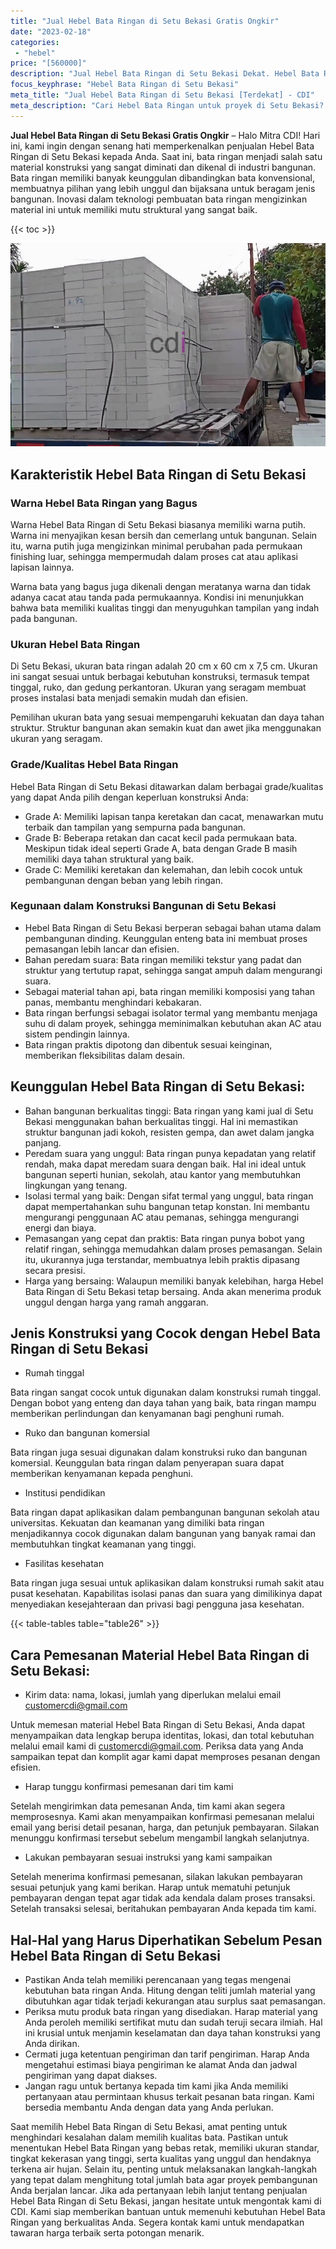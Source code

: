 ```yaml
---
title: "Jual Hebel Bata Ringan di Setu Bekasi Gratis Ongkir"
date: "2023-02-18"
categories:
 - "hebel"
price: "[560000]"
description: "Jual Hebel Bata Ringan di Setu Bekasi Dekat. Hebel Bata Ringan ini sering digunakan dalam proyek pembangunan sebagai bahan bangunan dinding yang kuat dan awet. Hubungi kami untuk informasi lebih lanjut."
focus_keyphrase: "Hebel Bata Ringan di Setu Bekasi"
meta_title: "Jual Hebel Bata Ringan di Setu Bekasi [Terdekat] - CDI"
meta_description: "Cari Hebel Bata Ringan untuk proyek di Setu Bekasi? Kami menawarkan Hebel Bata Ringan berkualitas untuk bahan bangunan dinding. Raih penawaran terbaik sekarang."
---
```


**Jual Hebel Bata Ringan di Setu Bekasi Gratis Ongkir** – Halo Mitra CDI! Hari ini, kami ingin dengan senang hati memperkenalkan penjualan Hebel Bata Ringan di Setu Bekasi kepada Anda. Saat ini, bata ringan menjadi salah satu material konstruksi yang sangat diminati dan dikenal di industri bangunan. Bata ringan memiliki banyak keunggulan dibandingkan bata konvensional, membuatnya pilihan yang lebih unggul dan bijaksana untuk beragam jenis bangunan. Inovasi dalam teknologi pembuatan bata ringan mengizinkan material ini untuk memiliki mutu struktural yang sangat baik.

{{< toc >}}

![Jual Hebel Bata Ringan di Setu Bekasi Gratis Ongkir](/images/hebel/hebel-bataringan-24.jpg)

## Karakteristik Hebel Bata Ringan di Setu Bekasi

### Warna Hebel Bata Ringan yang Bagus

Warna Hebel Bata Ringan di Setu Bekasi biasanya memiliki warna putih. Warna ini menyajikan kesan bersih dan cemerlang untuk bangunan. Selain itu, warna putih juga mengizinkan minimal perubahan pada permukaan finishing luar, sehingga mempermudah dalam proses cat atau aplikasi lapisan lainnya.

Warna bata yang bagus juga dikenali dengan meratanya warna dan tidak adanya cacat atau tanda pada permukaannya. Kondisi ini menunjukkan bahwa bata memiliki kualitas tinggi dan menyuguhkan tampilan yang indah pada bangunan.

### Ukuran Hebel Bata Ringan

Di Setu Bekasi, ukuran bata ringan adalah 20 cm x 60 cm x 7,5 cm. Ukuran ini sangat sesuai untuk berbagai kebutuhan konstruksi, termasuk tempat tinggal, ruko, dan gedung perkantoran. Ukuran yang seragam membuat proses instalasi bata menjadi semakin mudah dan efisien.

Pemilihan ukuran bata yang sesuai mempengaruhi kekuatan dan daya tahan struktur. Struktur bangunan akan semakin kuat dan awet jika menggunakan ukuran yang seragam.

### Grade/Kualitas Hebel Bata Ringan

Hebel Bata Ringan di Setu Bekasi ditawarkan dalam berbagai grade/kualitas yang dapat Anda pilih dengan keperluan konstruksi Anda:

*   Grade A: Memiliki lapisan tanpa keretakan dan cacat, menawarkan mutu terbaik dan tampilan yang sempurna pada bangunan.
*   Grade B: Beberapa retakan dan cacat kecil pada permukaan bata. Meskipun tidak ideal seperti Grade A, bata dengan Grade B masih memiliki daya tahan struktural yang baik.
*   Grade C: Memiliki keretakan dan kelemahan, dan lebih cocok untuk pembangunan dengan beban yang lebih ringan.

### Kegunaan dalam Konstruksi Bangunan di Setu Bekasi

*   Hebel Bata Ringan di Setu Bekasi berperan sebagai bahan utama dalam pembangunan dinding. Keunggulan enteng bata ini membuat proses pemasangan lebih lancar dan efisien.
*   Bahan peredam suara: Bata ringan memiliki tekstur yang padat dan struktur yang tertutup rapat, sehingga sangat ampuh dalam mengurangi suara.
*   Sebagai material tahan api, bata ringan memiliki komposisi yang tahan panas, membantu menghindari kebakaran.
*   Bata ringan berfungsi sebagai isolator termal yang membantu menjaga suhu di dalam proyek, sehingga meminimalkan kebutuhan akan AC atau sistem pendingin lainnya.
*   Bata ringan praktis dipotong dan dibentuk sesuai keinginan, memberikan fleksibilitas dalam desain.

## Keunggulan Hebel Bata Ringan di Setu Bekasi:

*   Bahan bangunan berkualitas tinggi: Bata ringan yang kami jual di Setu Bekasi menggunakan bahan berkualitas tinggi. Hal ini memastikan struktur bangunan jadi kokoh, resisten gempa, dan awet dalam jangka panjang.
*   Peredam suara yang unggul: Bata ringan punya kepadatan yang relatif rendah, maka dapat meredam suara dengan baik. Hal ini ideal untuk bangunan seperti hunian, sekolah, atau kantor yang membutuhkan lingkungan yang tenang.
*   Isolasi termal yang baik: Dengan sifat termal yang unggul, bata ringan dapat mempertahankan suhu bangunan tetap konstan. Ini membantu mengurangi penggunaan AC atau pemanas, sehingga mengurangi energi dan biaya.
*   Pemasangan yang cepat dan praktis: Bata ringan punya bobot yang relatif ringan, sehingga memudahkan dalam proses pemasangan. Selain itu, ukurannya juga terstandar, membuatnya lebih praktis dipasang secara presisi.
*   Harga yang bersaing: Walaupun memiliki banyak kelebihan, harga Hebel Bata Ringan di Setu Bekasi tetap bersaing. Anda akan menerima produk unggul dengan harga yang ramah anggaran.

## Jenis Konstruksi yang Cocok dengan Hebel Bata Ringan di Setu Bekasi

*   Rumah tinggal

Bata ringan sangat cocok untuk digunakan dalam konstruksi rumah tinggal. Dengan bobot yang enteng dan daya tahan yang baik, bata ringan mampu memberikan perlindungan dan kenyamanan bagi penghuni rumah.
*   Ruko dan bangunan komersial

Bata ringan juga sesuai digunakan dalam konstruksi ruko dan bangunan komersial. Keunggulan bata ringan dalam penyerapan suara dapat memberikan kenyamanan kepada penghuni.
*   Institusi pendidikan

Bata ringan dapat aplikasikan dalam pembangunan bangunan sekolah atau universitas. Kekuatan dan keamanan yang dimiliki bata ringan menjadikannya cocok digunakan dalam bangunan yang banyak ramai dan membutuhkan tingkat keamanan yang tinggi.
*   Fasilitas kesehatan

Bata ringan juga sesuai untuk aplikasikan dalam konstruksi rumah sakit atau pusat kesehatan. Kapabilitas isolasi panas dan suara yang dimilikinya dapat menyediakan kesejahteraan dan privasi bagi pengguna jasa kesehatan.

{{< table-tables table="table26" >}}

## Cara Pemesanan Material Hebel Bata Ringan di Setu Bekasi:

*   Kirim data: nama, lokasi, jumlah yang diperlukan melalui email customercdi@gmail.com

Untuk memesan material Hebel Bata Ringan di Setu Bekasi, Anda dapat menyampaikan data lengkap berupa identitas, lokasi, dan total kebutuhan melalui email kami di customercdi@gmail.com. Periksa data yang Anda sampaikan tepat dan komplit agar kami dapat memproses pesanan dengan efisien.
*   Harap tunggu konfirmasi pemesanan dari tim kami

Setelah mengirimkan data pemesanan Anda, tim kami akan segera memprosesnya. Kami akan menyampaikan konfirmasi pemesanan melalui email yang berisi detail pesanan, harga, dan petunjuk pembayaran. Silakan menunggu konfirmasi tersebut sebelum mengambil langkah selanjutnya.
*   Lakukan pembayaran sesuai instruksi yang kami sampaikan

Setelah menerima konfirmasi pemesanan, silakan lakukan pembayaran sesuai petunjuk yang kami berikan. Harap untuk mematuhi petunjuk pembayaran dengan tepat agar tidak ada kendala dalam proses transaksi. Setelah transaksi selesai, beritahukan pembayaran Anda kepada tim kami.

## Hal-Hal yang Harus Diperhatikan Sebelum Pesan Hebel Bata Ringan di Setu Bekasi

*   Pastikan Anda telah memiliki perencanaan yang tegas mengenai kebutuhan bata ringan Anda. Hitung dengan teliti jumlah material yang dibutuhkan agar tidak terjadi kekurangan atau surplus saat pemasangan.
*   Periksa mutu produk bata ringan yang disediakan. Harap material yang Anda peroleh memiliki sertifikat mutu dan sudah teruji secara ilmiah. Hal ini krusial untuk menjamin keselamatan dan daya tahan konstruksi yang Anda dirikan.
*   Cermati juga ketentuan pengiriman dan tarif pengiriman. Harap Anda mengetahui estimasi biaya pengiriman ke alamat Anda dan jadwal pengiriman yang dapat diakses.
*   Jangan ragu untuk bertanya kepada tim kami jika Anda memiliki pertanyaan atau permintaan khusus terkait pesanan bata ringan. Kami bersedia membantu Anda dengan data yang Anda perlukan.

Saat memilih Hebel Bata Ringan di Setu Bekasi, amat penting untuk menghindari kesalahan dalam memilih kualitas bata. Pastikan untuk menentukan Hebel Bata Ringan yang bebas retak, memiliki ukuran standar, tingkat kekerasan yang tinggi, serta kualitas yang unggul dan hendaknya terkena air hujan. Selain itu, penting untuk melaksanakan langkah-langkah yang tepat dalam menghitung total jumlah bata agar proyek pembangunan Anda berjalan lancar. Jika ada pertanyaan lebih lanjut tentang penjualan Hebel Bata Ringan di Setu Bekasi, jangan hesitate untuk mengontak kami di CDI. Kami siap memberikan bantuan untuk memenuhi kebutuhan Hebel Bata Ringan yang berkualitas Anda. Segera kontak kami untuk mendapatkan tawaran harga terbaik serta potongan menarik.